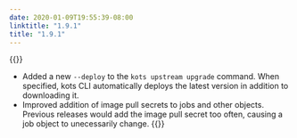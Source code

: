 ```yaml
---
date: 2020-01-09T19:55:39-08:00
linktitle: "1.9.1"
title: "1.9.1"
---
```


{{<features>}}
- Added a new `--deploy` to the `kots upstream upgrade` command. When specified, kots CLI automatically deploys the latest version in addition to downloading it.
- Improved addition of image pull secrets to jobs and other objects. Previous releases would add the image pull secret too often, causing a job object to unecessarily change.
{{</features>}}

